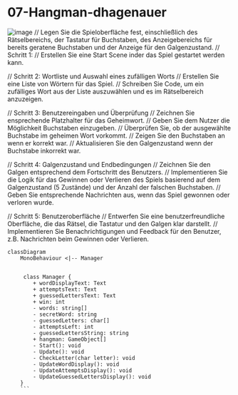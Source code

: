 # 07-Hangman-dhagenauer
![image](https://github.com/DaveHagenauer/07-Hangman-dhagenauer/assets/127969496/42a51ec3-6d39-40f8-8f8e-949cc9c1659d)
 // Legen Sie die Spieloberfläche fest, einschließlich des Rätselbereichs, der Tastatur für Buchstaben, des Anzeigebereichs für bereits geratene Buchstaben und der Anzeige für den Galgenzustand.
 // Schritt 1:
 // Erstellen Sie eine Start Scene inder das Spiel gestartet werden kann.

 // Schritt 2: Wortliste und Auswahl eines zufälligen Worts
 // Erstellen Sie eine Liste von Wörtern für das Spiel.
 // Schreiben Sie Code, um ein zufälliges Wort aus der Liste auszuwählen und es im Rätselbereich anzuzeigen.

 // Schritt 3: Benutzereingaben und Überprüfung
 // Zeichnen Sie ensprechende Platzhalter für das Geheimwort.
 // Geben Sie dem Nutzer die Möglichkeit Buchstaben einzugeben.
 // Überprüfen Sie, ob der ausgewählte Buchstabe im geheimen Wort vorkommt.
 // Zeigen Sie den Buchstaben an wenn er korrekt war.
 // Aktualisieren Sie den Galgenzustand wenn der Buchstabe inkorrekt war.

 // Schritt 4: Galgenzustand und Endbedingungen
 // Zeichnen Sie den Galgen entsprechend dem Fortschritt des Benutzers.
 // Implementieren Sie die Logik für das Gewinnen oder Verlieren des Spiels basierend auf dem Galgenzustand (5 Zustände) und der Anzahl der falschen Buchstaben.
 // Geben Sie entsprechende Nachrichten aus, wenn das Spiel gewonnen oder verloren wurde.

 // Schritt 5: Benutzeroberfläche
 // Entwerfen Sie eine benutzerfreundliche Oberfläche, die das Rätsel, die Tastatur und den Galgen klar darstellt.
 // Implementieren Sie Benachrichtigungen und Feedback für den Benutzer, z.B. Nachrichten beim Gewinnen oder Verlieren.
```mermaid
classDiagram
    MonoBehaviour <|-- Manager
   
    
     class Manager {
        + wordDisplayText: Text
        + attemptsText: Text
        + guessedLettersText: Text
        + win: int
        - words: string[]
        - secretWord: string
        - guessedLetters: char[]
        - attemptsLeft: int
        - guessedLettersString: string
        + hangman: GameObject[]
        - Start(): void
        - Update(): void
        - CheckLetter(char letter): void
        - UpdateWordDisplay(): void
        - UpdateAttemptsDisplay(): void
        - UpdateGuessedLettersDisplay(): void
    }
    ```
